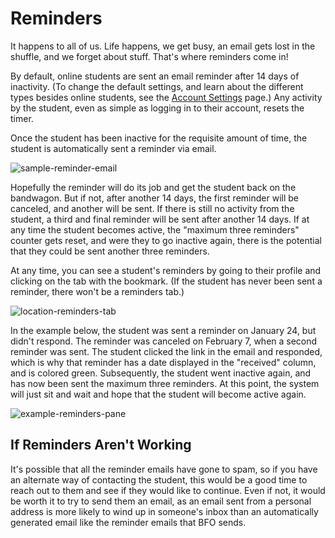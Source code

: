 # Reminders

It happens to all of us. Life happens, we get busy, an email gets lost in the shuffle, and we forget about stuff. That's where reminders come in!

By default, online students are sent an email reminder after 14 days of inactivity. (To change the default settings, and learn about the different types besides online students, see the [Account Settings](/coaches/account-settings.html) page.) Any activity by the student, even as simple as logging in to their account, resets the timer.

Once the student has been inactive for the requisite amount of time, the student is automatically sent a reminder via email.

![sample-reminder-email](https://res.cloudinary.com/euro-team-outreach/image/upload/f_auto,q_auto:best/v1618930237/bfo/bfo-docs/reminders/sample-reminder-email_rulucn.png)

Hopefully the reminder will do its job and get the student back on the bandwagon. But if not, after another 14 days, the first reminder will be canceled, and another will be sent. If there is still no activity from the student, a third and final reminder will be sent after another 14 days. If at any time the student becomes active, the "maximum three reminders" counter gets reset, and were they to go inactive again, there is the potential that they could be sent another three reminders.

At any time, you can see a student's reminders by going to their profile and clicking on the tab with the bookmark. (If the student has never been sent a reminder, there won't be a reminders tab.)

![location-reminders-tab](https://res.cloudinary.com/euro-team-outreach/image/upload/f_auto,q_auto:best/v1618930237/bfo/bfo-docs/reminders/location-reminders-tab_ypgkwp.png)

In the example below, the student was sent a reminder on January 24, but didn't respond. The reminder was canceled on February 7, when a second reminder was sent. The student clicked the link in the email and responded, which is why that reminder has a date displayed in the "received" column, and is colored green. Subsequently, the student went inactive again, and has now been sent the maximum three reminders. At this point, the system will just sit and wait and hope that the student will become active again.

![example-reminders-pane](https://res.cloudinary.com/euro-team-outreach/image/upload/f_auto,q_auto:best/v1618930908/bfo/bfo-docs/reminders/example-reminders-pane_jif5wb.png)

## If Reminders Aren't Working

It's possible that all the reminder emails have gone to spam, so if you have an alternate way of contacting the student, this would be a good time to reach out to them and see if they would like to continue. Even if not, it would be worth it to try to send them an email, as an email sent from a personal address is more likely to wind up in someone's inbox than an automatically generated email like the reminder emails that BFO sends.
